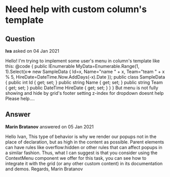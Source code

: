 # Need help with custom column's template

## Question

**Iva** asked on 04 Jan 2021

Hello! I'm trying to implement some user's menu in column's template like this: <TelerikGrid Data="@MyData" Height="100%" Pageable="true" Sortable="true" Groupable="true" FilterMode="Telerik.Blazor.GridFilterMode.FilterRow" Resizable="true" Reorderable="true"> <GridColumns> <GridColumn Field="@(nameof(SampleData.Id))" Width="120px" /> <GridColumn Field="@(nameof(SampleData.Name))" Title="Employee Name" Groupable="false" /> <GridColumn Field="@(nameof(SampleData.Team))" Title="Team" /> <GridColumn Field="@(nameof(SampleData.HireDate))" Title="Hire Date" /> <GridColumn Filterable="false" Title="Menu" Lockable="false" Sortable="false" ShowColumnChooser="false" VisibleInColumnChooser="false" ShowColumnMenu="false"> <Template> @{ <button class="btn btn-default dropdown-toggle" data-toggle="dropdown" aria-haspopup="true" aria-expanded="false"> Menu </button> <div class="dropdown-menu"> <a class="dropdown-item" style="cursor: pointer">Edit</a> <a class="dropdown-item" style="cursor: pointer">Delete</a> </div> } </Template> </GridColumn> </GridColumns> </TelerikGrid> @code { public IEnumerable<SampleData> MyData=Enumerable.Range(1, 1).Select(x=> new SampleData { Id=x, Name="name " + x, Team="team " + x % 5, HireDate=DateTime.Now.AddDays(-x).Date }); public class SampleData { public int Id { get; set; } public string Name { get; set; } public string Team { get; set; } public DateTime HireDate { get; set; } } } But menu is not fully showing and hide by grid's footer setting z-index for dropdown doesnt help Please help....

## Answer

**Marin Bratanov** answered on 05 Jan 2021

Hello Ivan, This type of behavior is why we render our popups not in the place of declaration, but as high in the content as possible. Parent elements can have rules like overflow:hidden or other rules that can affect popups in a similar fashion. Thus, what I can suggest is that you consider using the ContextMenu component we offer for this task, you can see how to integrate it with the grid (or any other custom content) in its documentation and demos. Regards, Marin Bratanov
